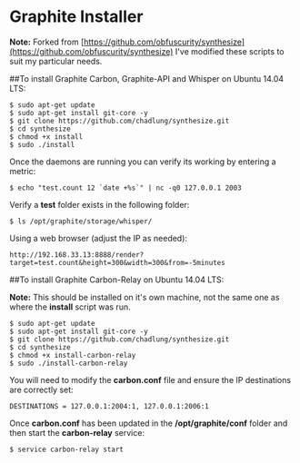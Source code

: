 Graphite Installer
==================

**Note:** Forked from [https://github.com/obfuscurity/synthesize](https://github.com/obfuscurity/synthesize)  I've modified these scripts to suit my particular needs.

##To install Graphite Carbon, Graphite-API and Whisper on Ubuntu 14.04 LTS:

```
$ sudo apt-get update
$ sudo apt-get install git-core -y
$ git clone https://github.com/chadlung/synthesize.git
$ cd synthesize
$ chmod +x install
$ sudo ./install
```

Once the daemons are running you can verify its working by entering a metric:

```
$ echo "test.count 12 `date +%s`" | nc -q0 127.0.0.1 2003
```

Verify a **test** folder exists in the following folder:

```
$ ls /opt/graphite/storage/whisper/
```

Using a web browser (adjust the IP as needed):

```
http://192.168.33.13:8888/render?target=test.count&height=300&width=300&from=-5minutes
```

##To install Graphite Carbon-Relay on Ubuntu 14.04 LTS:

**Note:** This should be installed on it's own machine, not the same one as where the **install** script was run.

```
$ sudo apt-get update
$ sudo apt-get install git-core -y
$ git clone https://github.com/chadlung/synthesize.git
$ cd synthesize
$ chmod +x install-carbon-relay
$ sudo ./install-carbon-relay
```

You will need to modify the **carbon.conf** file and ensure the IP destinations are correctly set:

```
DESTINATIONS = 127.0.0.1:2004:1, 127.0.0.1:2006:1
```

Once **carbon.conf** has been updated in the **/opt/graphite/conf** folder and then start the **carbon-relay** service:

```
$ service carbon-relay start
```
